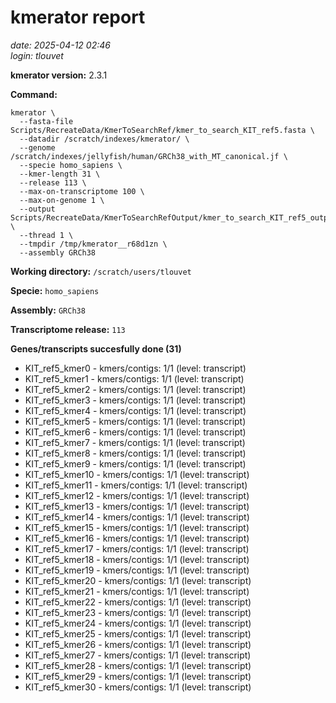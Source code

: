 # kmerator report
*date: 2025-04-12 02:46*  
*login: tlouvet*

**kmerator version:** 2.3.1

**Command:**

```
kmerator \
  --fasta-file Scripts/RecreateData/KmerToSearchRef/kmer_to_search_KIT_ref5.fasta \
  --datadir /scratch/indexes/kmerator/ \
  --genome /scratch/indexes/jellyfish/human/GRCh38_with_MT_canonical.jf \
  --specie homo_sapiens \
  --kmer-length 31 \
  --release 113 \
  --max-on-transcriptome 100 \
  --max-on-genome 1 \
  --output Scripts/RecreateData/KmerToSearchRefOutput/kmer_to_search_KIT_ref5_output \
  --thread 1 \
  --tmpdir /tmp/kmerator__r68d1zn \
  --assembly GRCh38
```

**Working directory:** `/scratch/users/tlouvet`

**Specie:** `homo_sapiens`

**Assembly:** `GRCh38`

**Transcriptome release:** `113`

**Genes/transcripts succesfully done (31)**

- KIT_ref5_kmer0 - kmers/contigs: 1/1 (level: transcript)
- KIT_ref5_kmer1 - kmers/contigs: 1/1 (level: transcript)
- KIT_ref5_kmer2 - kmers/contigs: 1/1 (level: transcript)
- KIT_ref5_kmer3 - kmers/contigs: 1/1 (level: transcript)
- KIT_ref5_kmer4 - kmers/contigs: 1/1 (level: transcript)
- KIT_ref5_kmer5 - kmers/contigs: 1/1 (level: transcript)
- KIT_ref5_kmer6 - kmers/contigs: 1/1 (level: transcript)
- KIT_ref5_kmer7 - kmers/contigs: 1/1 (level: transcript)
- KIT_ref5_kmer8 - kmers/contigs: 1/1 (level: transcript)
- KIT_ref5_kmer9 - kmers/contigs: 1/1 (level: transcript)
- KIT_ref5_kmer10 - kmers/contigs: 1/1 (level: transcript)
- KIT_ref5_kmer11 - kmers/contigs: 1/1 (level: transcript)
- KIT_ref5_kmer12 - kmers/contigs: 1/1 (level: transcript)
- KIT_ref5_kmer13 - kmers/contigs: 1/1 (level: transcript)
- KIT_ref5_kmer14 - kmers/contigs: 1/1 (level: transcript)
- KIT_ref5_kmer15 - kmers/contigs: 1/1 (level: transcript)
- KIT_ref5_kmer16 - kmers/contigs: 1/1 (level: transcript)
- KIT_ref5_kmer17 - kmers/contigs: 1/1 (level: transcript)
- KIT_ref5_kmer18 - kmers/contigs: 1/1 (level: transcript)
- KIT_ref5_kmer19 - kmers/contigs: 1/1 (level: transcript)
- KIT_ref5_kmer20 - kmers/contigs: 1/1 (level: transcript)
- KIT_ref5_kmer21 - kmers/contigs: 1/1 (level: transcript)
- KIT_ref5_kmer22 - kmers/contigs: 1/1 (level: transcript)
- KIT_ref5_kmer23 - kmers/contigs: 1/1 (level: transcript)
- KIT_ref5_kmer24 - kmers/contigs: 1/1 (level: transcript)
- KIT_ref5_kmer25 - kmers/contigs: 1/1 (level: transcript)
- KIT_ref5_kmer26 - kmers/contigs: 1/1 (level: transcript)
- KIT_ref5_kmer27 - kmers/contigs: 1/1 (level: transcript)
- KIT_ref5_kmer28 - kmers/contigs: 1/1 (level: transcript)
- KIT_ref5_kmer29 - kmers/contigs: 1/1 (level: transcript)
- KIT_ref5_kmer30 - kmers/contigs: 1/1 (level: transcript)
